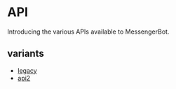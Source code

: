 # API
Introducing the various APIs available to MessengerBot.

## variants
- [legacy][]
- [api2][]


[legacy]: /api/legacy/index.html
[api2]: /api/api2/index.html